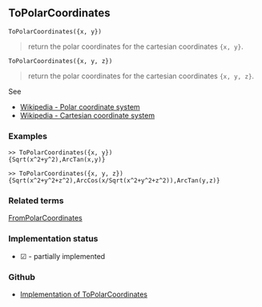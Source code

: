 ## ToPolarCoordinates

```
ToPolarCoordinates({x, y})
```

> return the polar coordinates for the cartesian coordinates `{x, y}`.

```
ToPolarCoordinates({x, y, z})
```
 
> return the polar coordinates for the cartesian coordinates `{x, y, z}`.


See
* [Wikipedia - Polar coordinate system](https://en.wikipedia.org/wiki/Polar_coordinate_system)
* [Wikipedia - Cartesian coordinate system](https://en.wikipedia.org/wiki/Cartesian_coordinate_system)

### Examples

```
>> ToPolarCoordinates({x, y})
{Sqrt(x^2+y^2),ArcTan(x,y)}

>> ToPolarCoordinates({x, y, z})
{Sqrt(x^2+y^2+z^2),ArcCos(x/Sqrt(x^2+y^2+z^2)),ArcTan(y,z)}
```


### Related terms 
[FromPolarCoordinates](FromPolarCoordinates.md)
  






### Implementation status

* &#x2611; - partially implemented

### Github

* [Implementation of ToPolarCoordinates](https://github.com/axkr/symja_android_library/blob/master/symja_android_library/matheclipse-core/src/main/java/org/matheclipse/core/builtin/LinearAlgebra.java#L5638) 
